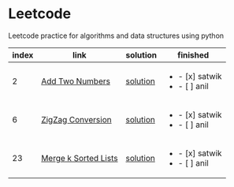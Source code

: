 # Leetcode
Leetcode practice for algorithms and data structures using python

index | link | solution | finished
--- | --- | --- | ---   
2 | [Add Two Numbers](https://leetcode.com/problems/add-two-numbers/description/) | [solution](https://github.com/satwiknarlanka/Leetcode/blob/master/2.%20Add%20Two%20Numbers.py) | <ul><li>- [x] satwik</li><li>- [ ] anil</li></ul>  
6 | [ZigZag Conversion](https://leetcode.com/problems/zigzag-conversion/description/) | [solution](https://github.com/satwiknarlanka/Leetcode/blob/master/6.%20ZigZag%20Conversion.py) | <ul><li>- [x] satwik</li><li>- [ ] anil</li></ul>  
23 | [Merge k Sorted Lists](https://leetcode.com/problems/merge-k-sorted-lists/description/) | [solution](https://github.com/satwiknarlanka/Leetcode/blob/master/23.%20Merge%20k%20Sorted%20Lists.py) | <ul><li>- [x] satwik</li><li>- [ ] anil</li></ul>  
